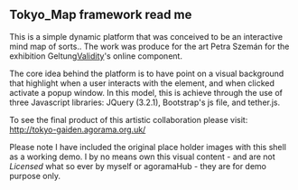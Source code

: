 ## Tokyo_Map framework read me

This is a simple dynamic platform that was conceived to be an interactive mind map of sorts..
The work was produce for the art Petra Szemán for the exhibition Geltung[Validity](http://agorama.org.uk)'s online component.

The core idea behind the platform is to have point on a visual background that highlight when a user
interacts with the element, and when clicked activate a popup window. In this model, this is achieve
through the use of three Javascript libraries: JQuery (3.2.1), Bootstrap's js file, and tether.js.

To see the final product of this artistic collaboration please visit: http://tokyo-gaiden.agorama.org.uk/

Please note I have included the original place holder images with this shell as a working demo. I by no means
own this visual content - and are not *Licensed* what so ever by myself or agoramaHub - they are for demo
purpose only.
